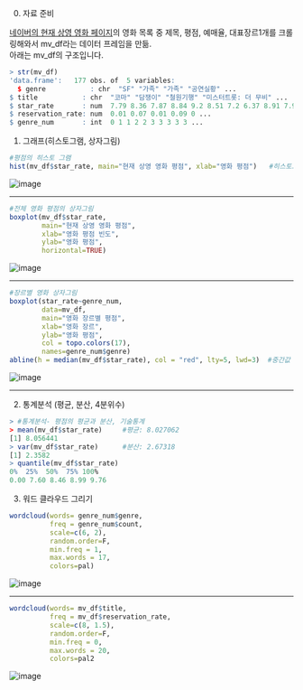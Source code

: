 0. 자료 준비
 
[네이버의 현재 상영 영화 페이지](https://movie.naver.com/movie/running/current.nhn?order=reserve)의 영화 목록 중 제목, 평점, 예매율, 대표장르1개를 크롤링해와서 mv_df라는 데이터 프레임을 만듦.  
아래는 mv_df의 구조입니다.
``` R
> str(mv_df)
'data.frame':	177 obs. of  5 variables:
  $ genre           : chr  "SF" "가족" "가족" "공연실황" ...
$ title           : chr  "코마" "담쟁이" "철원기행" "미스터트롯: 더 무비" ...
$ star_rate       : num  7.79 8.36 7.87 8.84 9.2 8.51 7.2 6.37 8.91 7.93 ...
$ reservation_rate: num  0.01 0.07 0.01 0.09 0 ...
$ genre_num       : int  0 1 1 2 2 3 3 3 3 3 ...
```  


1. 그래프(히스토그램, 상자그림)  
``` R
#평점의 히스토 그램
hist(mv_df$star_rate, main="현재 상영 영화 평점", xlab="영화 평점")   #히스토그램
```
![image](https://user-images.githubusercontent.com/33820372/100452393-65a2ec00-30fc-11eb-9bed-49f390e94c69.png)  

---

```R
#전체 영화 평점의 상자그림
boxplot(mv_df$star_rate,
        main="현재 상영 영화 평점",
        xlab="영화 평점 빈도",
        ylab="영화 평점",
        horizontal=TRUE)
```  
![image](https://user-images.githubusercontent.com/33820372/100452422-75223500-30fc-11eb-8685-25460968f2ea.png)  

---

```R
#장르별 영화 상자그림
boxplot(star_rate~genre_num,
        data=mv_df,
        main="영화 장르별 평점",
        xlab="영화 장르",
        ylab="영화 평점",
        col = topo.colors(17),
        names=genre_num$genre)
abline(h = median(mv_df$star_rate), col = "red", lty=5, lwd=3)  #중간값 선 그어주기기
```
![image](https://user-images.githubusercontent.com/33820372/100452564-ba466700-30fc-11eb-81cc-5ebd74569743.png)  

---

2. 통계분석 (평균, 분산, 4분위수)
```R
> #통계분석- 평점의 평균과 분산, 기술통계
> mean(mv_df$star_rate)     #평균: 8.027062
[1] 8.056441
> var(mv_df$star_rate)      #분산: 2.67318
[1] 2.3582
> quantile(mv_df$star_rate) 
0%  25%  50%  75% 100% 
0.00 7.60 8.46 8.99 9.76
```  

3. 워드 클라우드 그리기
```R
wordcloud(words= genre_num$genre,
          freq = genre_num$count,
          scale=c(6, 2),  
          random.order=F,
          min.freq = 1,
          max.words = 17,
          colors=pal)
```
![image](https://user-images.githubusercontent.com/33820372/100452662-f11c7d00-30fc-11eb-8897-798a2a6d84c6.png)  

---

```R
wordcloud(words= mv_df$title,
          freq = mv_df$reservation_rate,
          scale=c(8, 1.5),  
          random.order=F,
          min.freq = 0,
          max.words = 20,
          colors=pal2
```  
![image](https://user-images.githubusercontent.com/33820372/100452716-08f40100-30fd-11eb-9cd2-ab8cc3d21844.png)  
